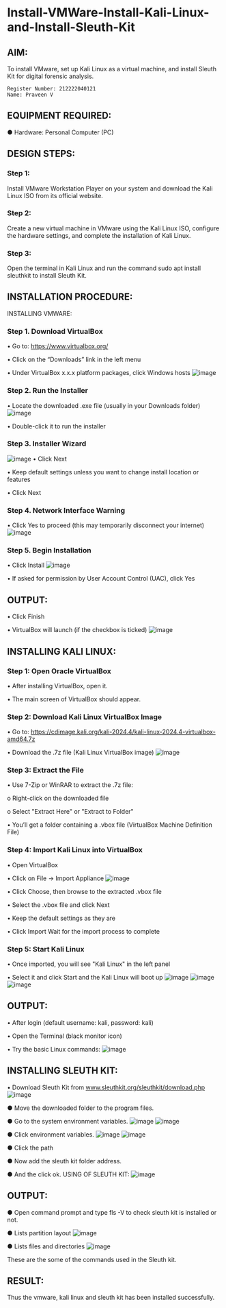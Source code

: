 # Install-VMWare-Install-Kali-Linux-and-Install-Sleuth-Kit
## AIM:

To install VMware, set up Kali Linux as a virtual machine, and install Sleuth Kit for digital forensic analysis.

```
Register Number: 212222040121
Name: Praveen V
```

## EQUIPMENT REQUIRED:
  ●	Hardware: Personal Computer (PC)


## DESIGN STEPS:

### Step 1:

Install VMware Workstation Player on your system and download the Kali Linux ISO from its official website.

### Step 2:

Create a new virtual machine in VMware using the Kali Linux ISO, configure the hardware settings, and complete the installation of Kali Linux.

### Step 3:

Open the terminal in Kali Linux and run the command sudo apt install sleuthkit to install Sleuth Kit.

## INSTALLATION PROCEDURE:
INSTALLING VMWARE:
### Step 1. Download VirtualBox
  •	Go to: https://www.virtualbox.org/
  
  •	Click on the “Downloads” link in the left menu
  
  •	Under VirtualBox x.x.x platform packages, click Windows hosts
  ![image](https://github.com/user-attachments/assets/6b3b5dea-3bd0-4e2f-9e19-791776312cb3)

### Step 2. Run the Installer
  •	Locate the downloaded .exe file (usually in your Downloads folder)
  ![image](https://github.com/user-attachments/assets/2e1124f5-c545-49c1-a32e-77b570772e47)
  
  •	Double-click it to run the installer
### Step 3. Installer Wizard
![image](https://github.com/user-attachments/assets/b6ce457d-ef4d-44f0-a364-239882032541)
  •	Click Next
  
  •	Keep default settings unless you want to change install location or features
  
  •	Click Next
### Step  4. Network Interface Warning
  •	Click Yes to proceed (this may temporarily disconnect your internet)
  ![image](https://github.com/user-attachments/assets/fc27e8c9-87f3-47be-a144-3e07124d6c9a)

### Step  5. Begin Installation
  •	Click Install
  ![image](https://github.com/user-attachments/assets/6241549f-0079-4fba-9b9a-09f76bca4db6)
  
  •	If asked for permission by User Account Control (UAC), click Yes

## OUTPUT:
  •	Click Finish
  
  •	VirtualBox will launch (if the checkbox is ticked)
  ![image](https://github.com/user-attachments/assets/dff98782-4186-4717-b97f-e59adc929945)

## INSTALLING KALI LINUX:
### Step 1: Open Oracle VirtualBox
  •	After installing VirtualBox, open it.
  
  •	The main screen of VirtualBox should appear.
### Step 2: Download Kali Linux VirtualBox Image
  •	Go to:
   https://cdimage.kali.org/kali-2024.4/kali-linux-2024.4-virtualbox-amd64.7z
   
  •	Download the .7z file (Kali Linux VirtualBox image)
  ![image](https://github.com/user-attachments/assets/0ca20847-91fe-4745-b21e-ac4d0caa72a4)
  
### Step 3: Extract the File
  •	Use 7-Zip or WinRAR to extract the .7z file:
  
  o	Right-click on the downloaded file
  
  o	Select "Extract Here" or "Extract to Folder"
  
  •	You’ll get a folder containing a .vbox file (VirtualBox Machine Definition File)
### Step 4: Import Kali Linux into VirtualBox
  •	Open VirtualBox
  
  •	Click on File → Import Appliance
  ![image](https://github.com/user-attachments/assets/da7fd3b1-a9b0-40fb-93dc-f0d9a1b15bfa)
  
  •	Click Choose, then browse to the extracted .vbox file
  
  •	Select the .vbox file and click Next
  
  •	Keep the default settings as they are
  
  •	Click Import  Wait for the import process to complete
### Step 5: Start Kali Linux
  •	Once imported, you will see "Kali Linux" in the left panel
  
  •	Select it and click Start and the Kali Linux will boot up
  ![image](https://github.com/user-attachments/assets/07334803-be51-4b19-954f-b33010c68fa6)
  ![image](https://github.com/user-attachments/assets/90b2f754-6de1-44c0-bb00-5523e82c8632)
  ![image](https://github.com/user-attachments/assets/52a08d92-1ede-4009-81a3-b1d9719a0db4)
  
## OUTPUT:
  •	After login (default username: kali, password: kali)
  
  •	Open the Terminal (black monitor icon)
  
  •	Try the basic Linux commands:
  ![image](https://github.com/user-attachments/assets/34666e5d-2bc9-4d96-b2b9-493ae4b6cf46)
  
## INSTALLING SLEUTH KIT:
  •	Download Sleuth Kit from www.sleuthkit.org/sleuthkit/download.php
  ![image](https://github.com/user-attachments/assets/9355a68d-e06d-4642-971b-8cda41f6229e)
  
  ●	Move the downloaded folder to the program files.
  
  ●	Go to the system environment variables.
  ![image](https://github.com/user-attachments/assets/cd11b600-7248-4db7-9056-103cd0375274)
  ![image](https://github.com/user-attachments/assets/9b23a2db-287e-45e0-8037-5abdadccc401)
  
  ● Click environment variables.
  ![image](https://github.com/user-attachments/assets/63bf5230-4ef6-457c-b084-7012086de8e4)
  ![image](https://github.com/user-attachments/assets/7b371029-5ce9-4050-8252-26901ab81b4e)
  
  ●	Click the path
  
  ●	Now add the sleuth kit folder address.
  
  ●	And the click ok. USING OF SLEUTH KIT:
  ![image](https://github.com/user-attachments/assets/c8ec3ab7-646e-4f93-a02a-54a2698f05fa)
  
## OUTPUT:
  ● Open command prompt and type fls -V to check sleuth kit is installed or not.
  
  ●	Lists partition layout
  ![image](https://github.com/user-attachments/assets/13fd54bd-3807-48b9-a923-25e85f1a9735)
  
  ●	Lists files and directories
  ![image](https://github.com/user-attachments/assets/968d265d-8065-47a3-9e38-2f4032bb2535)

These are the some of the commands used in the Sleuth kit.

## RESULT:
Thus the vmware, kali linux and sleuth kit has been installed successfully.

